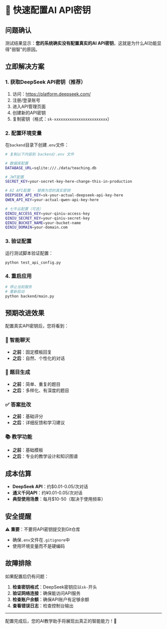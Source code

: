 # 🚀 快速配置AI API密钥

## 问题确认

测试结果显示：**您的系统确实没有配置真实的AI API密钥**，这就是为什么AI功能显得"弱智"的原因。

## 立即解决方案

### 1. 获取DeepSeek API密钥（推荐）

1. 访问：https://platform.deepseek.com/
2. 注册/登录账号
3. 进入API管理页面
4. 创建新的API密钥
5. 复制密钥（格式：`sk-xxxxxxxxxxxxxxxxxxxxxxxx`）

### 2. 配置环境变量

在`backend`目录下创建`.env`文件：

```bash
# 复制以下内容到 backend/.env 文件

# 数据库配置
DATABASE_URL=sqlite:///./data/teaching.db

# JWT配置
SECRET_KEY=your-secret-key-here-change-this-in-production

# AI API配置 - 替换为您的真实密钥
DEEPSEEK_API_KEY=sk-your-actual-deepseek-api-key-here
QWEN_API_KEY=your-actual-qwen-api-key-here

# 七牛云配置（可选）
QINIU_ACCESS_KEY=your-qiniu-access-key
QINIU_SECRET_KEY=your-qiniu-secret-key
QINIU_BUCKET_NAME=your-bucket-name
QINIU_DOMAIN=your-domain.com
```

### 3. 验证配置

运行测试脚本验证配置：

```bash
python test_api_config.py
```

### 4. 重启应用

```bash
# 停止当前服务
# 重新启动
python backend/main.py
```

## 预期改进效果

配置真实API密钥后，您将看到：

### 🤖 智能聊天
- **之前**：固定模板回复
- **之后**：自然、个性化的对话

### 📝 题目生成
- **之前**：简单、重复的题目
- **之后**：多样化、有深度的题目

### ✅ 答案批改
- **之前**：基础评分
- **之后**：详细反馈和学习建议

### 📚 教学功能
- **之前**：基础模板
- **之后**：专业的教学设计和知识图谱

## 成本估算

- **DeepSeek API**：约$0.01-0.05/次对话
- **通义千问API**：约¥0.01-0.05/次对话
- **典型使用场景**：每月$10-50（取决于使用频率）

## 安全提醒

⚠️ **重要**：不要将API密钥提交到Git仓库
- 确保`.env`文件在`.gitignore`中
- 使用环境变量而不是硬编码

## 故障排除

如果配置后仍有问题：

1. **检查密钥格式**：DeepSeek密钥应以`sk-`开头
2. **验证网络连接**：确保能访问API服务
3. **检查账户余额**：确保API账户有足够余额
4. **查看错误日志**：检查控制台输出

---

配置完成后，您的AI教学助手将展现出真正的智能能力！🎉 
